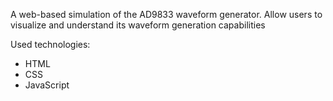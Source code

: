A web-based simulation of the AD9833 waveform generator.
Allow users to visualize and understand its waveform generation capabilities

Used technologies:
* HTML
* CSS
* JavaScript
